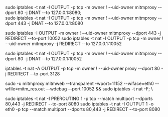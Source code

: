 
sudo iptables -t nat -I OUTPUT -p tcp -m owner \! --uid-owner mitmproxy --dport 80 -j DNAT --to 127.0.0.1:8080; \
sudo iptables -t nat -I OUTPUT -p tcp -m owner \! --uid-owner mitmproxy --dport 443 -j DNAT --to 127.0.0.1:8080

sudo iptables -I OUTPUT -m owner \! --uid-owner mitmproxy --dport 443 -j REDIRECT --to-port 10052
sudo iptables -t nat -I OUTPUT -p tcp -m owner \! --uid-owner mitmproxy -j REDIRECT --to 127.0.0.1:10052

sudo iptables -t nat -I OUTPUT -p tcp -m owner \! --uid-owner mitmproxy --dport 80 -j DNAT --to 127.0.0.1:10052

iptables -t nat -A OUTPUT -p tcp -m owner ! --uid-owner proxy --dport 80 -j REDIRECT --to-port 3128

sudo -u mitmproxy mitmweb --transparent -wport=11152 --wiface=eth0 --wfile=mitm_res.out --wdebug --port 10052 && sudo iptables -t nat -F; \

    
sudo iptables -t nat -I PREROUTING 1 -p tcp --match multiport --dports 80,443 -j REDIRECT --to-port 8080
sudo iptables -t nat -I OUTPUT 1 -o eth0 -p tcp --match multiport --dports 80,443 -j REDIRECT --to-port 8080